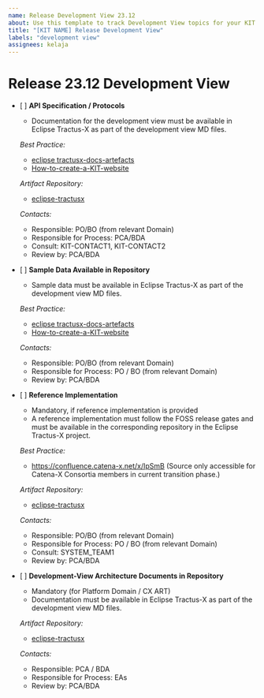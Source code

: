 ```yaml
---
name: Release Development View 23.12
about: Use this template to track Development View topics for your KIT with regards to the upcoming Milestone.
title: "[KIT NAME] Release Development View"
labels: "development view"
assignees: kelaja
---
```

<!-- 
Thanks for your contribution! Please fill out this template as good as possible. 
Important: Contributing Guidelines can be found here: https://eclipse-tractusx.github.io/docs/oss/how-to-contribute
Checkout the repository README for process description. 
-->

# Release 23.12 Development View


- [ ] **API Specification / Protocols**
  - Documentation for the development view must be available in Eclipse Tractus-X as part of the development view MD files. 

  _Best Practice:_
    - [eclipse tractusx-docs-artefacts](https://eclipse-tractusx.github.io/docs/artefacts/) 
    - [How-to-create-a-KIT-website](https://github.com/eclipse-tractusx/eclipse-tractusx.github.io/wiki/How-to-create-a-KIT-website%3F) 

  _Artifact Repository:_
    - [eclipse-tractusx](https://github.com/eclipse-tractusx) 

  _Contacts:_ 
    - Responsible: PO/BO (from relevant Domain) 
    - Responsible for Process: PCA/BDA 
    - Consult: KIT-CONTACT1, KIT-CONTACT2 
    - Review by: PCA/BDA


- [ ] **Sample Data Available in Repository**
  - Sample data must be available in Eclipse Tractus-X as part of the development view MD files. 

  _Best Practice:_
    - [eclipse tractusx-docs-artefacts](https://eclipse-tractusx.github.io/docs/artefacts/) 
    - [How-to-create-a-KIT-website](https://github.com/eclipse-tractusx/eclipse-tractusx.github.io/wiki/How-to-create-a-KIT-website%3F) 

  _Contacts:_ 
    - Responsible: PO/BO (from relevant Domain) 
     - Responsible for Process: PO / BO (from relevant Domain) 
    - Review by: PCA/BDA


- [ ] **Reference Implementation**
  - Mandatory, if reference implementation is provided 
  - A reference implementation must follow the FOSS release gates and must be available in the corresponding repository in the Eclipse Tractus-X project. 

  _Best Practice:_
    - https://confluence.catena-x.net/x/IpSmB (Source only accessible for Catena-X Consortia members in current transition phase.)

  _Artifact Repository:_
    - [eclipse-tractusx](https://github.com/eclipse-tractusx) 

  _Contacts:_ 
    - Responsible: PO/BO (from relevant Domain) 
    - Responsible for Process: PO / BO (from relevant Domain) 
    - Consult: SYSTEM_TEAM1
    - Review by: PCA/BDA
 
- [ ] **Development-View Architecture Documents in Repository**
  - Mandatory (for Platform Domain / CX ART) 
  - Documentation must be available in Eclipse Tractus-X as part of the development view MD files.

  _Artifact Repository:_
    - [eclipse-tractusx](https://github.com/eclipse-tractusx) 

  _Contacts:_ 
    - Responsible: PCA / BDA 
    - Responsible for Process: EAs 
    - Review by: PCA/BDA
